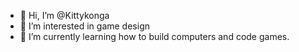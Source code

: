 - 👋 Hi, I’m @Kittykonga
- 👀 I’m interested in game design
- 🌱 I’m currently learning how to build computers and code games.

<!---
Kittykonga/Kittykonga is a ✨ special ✨ repository because its `README.md` (this file) appears on your GitHub profile.
You can click the Preview link to take a look at your changes.
--->
